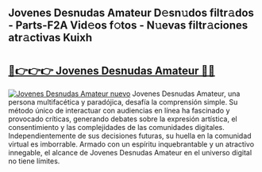 ## Jovenes Desnudas Amateur D𝚎sn𝚞dos filtr𝚊dos - Parts-F2A Vid𝚎os f𝚘tos - N𝚞evas filtr𝚊ciones atr𝚊ctivas Kuixh

# <h2><a href="http://mb6b17.tromn.icu/?c=Jovenes+Desnudas+Amateur">🔗👉👉👉 Jovenes Desnudas Amateur 🔗🔗</a></h2>

[![Jovenes Desnudas Amateur nuevo](https://i.imgur.com/pEAQMta.gif)](http://mb6b17.tromn.icu/?c=Jovenes+Desnudas+Amateur)
Jovenes Desnudas Amateur, una persona multifacética y paradójica, desafía la comprensión simple. Su método único de interactuar con audiencias en línea ha fascinado y provocado críticas, generando debates sobre la expresión artística, el consentimiento y las complejidades de las comunidades digitales. Independientemente de sus decisiones futuras, su huella en la comunidad virtual es imborrable. Armado con un espíritu inquebrantable y un atractivo innegable, el alcance de Jovenes Desnudas Amateur en el universo digital no tiene límites.

